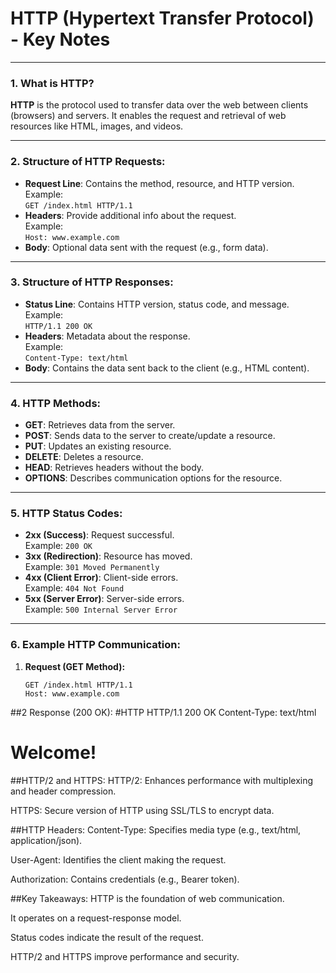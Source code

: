 # **HTTP (Hypertext Transfer Protocol) - Key Notes**

---

### **1. What is HTTP?**
**HTTP** is the protocol used to transfer data over the web between clients (browsers) and servers. It enables the request and retrieval of web resources like HTML, images, and videos.

---

### **2. Structure of HTTP Requests:**
- **Request Line**: Contains the method, resource, and HTTP version.  
  Example:  
  `GET /index.html HTTP/1.1`
- **Headers**: Provide additional info about the request.  
  Example:  
  `Host: www.example.com`
- **Body**: Optional data sent with the request (e.g., form data).

---

### **3. Structure of HTTP Responses:**
- **Status Line**: Contains HTTP version, status code, and message.  
  Example:  
  `HTTP/1.1 200 OK`
- **Headers**: Metadata about the response.  
  Example:  
  `Content-Type: text/html`
- **Body**: Contains the data sent back to the client (e.g., HTML content).

---

### **4. HTTP Methods:**
- **GET**: Retrieves data from the server.
- **POST**: Sends data to the server to create/update a resource.
- **PUT**: Updates an existing resource.
- **DELETE**: Deletes a resource.
- **HEAD**: Retrieves headers without the body.
- **OPTIONS**: Describes communication options for the resource.

---

### **5. HTTP Status Codes:**
- **2xx (Success)**: Request successful.  
  Example: `200 OK`
- **3xx (Redirection)**: Resource has moved.  
  Example: `301 Moved Permanently`
- **4xx (Client Error)**: Client-side errors.  
  Example: `404 Not Found`
- **5xx (Server Error)**: Server-side errors.  
  Example: `500 Internal Server Error`

---

### **6. Example HTTP Communication:**
1. **Request (GET Method):**  
   ```http
   GET /index.html HTTP/1.1
   Host: www.example.com

##2 Response (200 OK):
#HTTP
HTTP/1.1 200 OK
Content-Type: text/html
<html><body><h1>Welcome!</h1></body></html>

##HTTP/2 and HTTPS:
HTTP/2: Enhances performance with multiplexing and header compression.

HTTPS: Secure version of HTTP using SSL/TLS to encrypt data.

##HTTP Headers:
Content-Type: Specifies media type (e.g., text/html, application/json).

User-Agent: Identifies the client making the request.

Authorization: Contains credentials (e.g., Bearer token).

##Key Takeaways:
HTTP is the foundation of web communication.

It operates on a request-response model.

Status codes indicate the result of the request.

HTTP/2 and HTTPS improve performance and security.